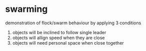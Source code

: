 # swarming

demonstration of flock/swarm behaviour by applying 3 conditions
1. objects will be inclined to follow single leader
2. objects will allign speed when they are close
3. objects will need personal space when close together
